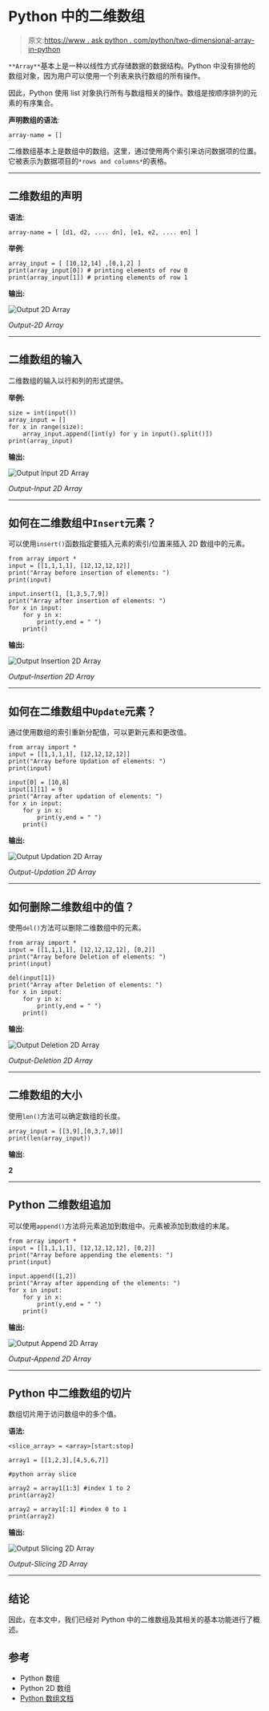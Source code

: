 # Python 中的二维数组

> 原文:[https://www . ask python . com/python/two-dimensional-array-in-python](https://www.askpython.com/python/two-dimensional-array-in-python)

`**Array**`基本上是一种以线性方式存储数据的数据结构。Python 中没有排他的数组对象，因为用户可以使用一个列表来执行数组的所有操作。

因此，Python 使用 list 对象执行所有与数组相关的操作。数组是按顺序排列的元素的有序集合。

**声明数组的语法**:

`array-name = []`

二维数组基本上是数组中的数组。这里，通过使用两个索引来访问数据项的位置。它被表示为数据项目的`*rows and columns*`的表格。

* * *

## 二维数组的声明

**语法**:

`array-name = [ [d1, d2, .... dn], [e1, e2, .... en] ]`

**举例**:

```
array_input = [ [10,12,14] ,[0,1,2] ]
print(array_input[0]) # printing elements of row 0
print(array_input[1]) # printing elements of row 1

```

**输出:**

![Output 2D Array](../Images/e2d2e0abff0cbef869d8774a7a375a8e.png)

*Output-2D Array*

* * *

## 二维数组的输入

二维数组的输入以行和列的形式提供。

**举例:**

```
size = int(input()) 
array_input = []
for x in range(size):
    array_input.append([int(y) for y in input().split()])
print(array_input)

```

**输出:**

![Output Input 2D Array](../Images/99bd3fbae2243b20c6e10cfae197e9a8.png)

*Output-Input 2D Array*

* * *

## 如何在二维数组中`Insert`元素？

可以使用`insert()`函数指定要插入元素的索引/位置来插入 2D 数组中的元素。

```
from array import *
input = [[1,1,1,1], [12,12,12,12]]
print("Array before insertion of elements: ")
print(input)

input.insert(1, [1,3,5,7,9])
print("Array after insertion of elements: ")
for x in input:
    for y in x:
        print(y,end = " ")
    print()

```

**输出:**

![Output Insertion 2D Array](../Images/acbd0ebf1b58b6b22be55a82988ce5b4.png)

*Output-Insertion 2D Array*

* * *

## 如何在二维数组中`Update`元素？

通过使用数组的索引重新分配值，可以更新元素和更改值。

```
from array import *
input = [[1,1,1,1], [12,12,12,12]]
print("Array before Updation of elements: ")
print(input)

input[0] = [10,8]
input[1][1] = 9
print("Array after updation of elements: ")
for x in input:
    for y in x:
        print(y,end = " ")
    print()

```

**输出:**

![Output Updation 2D Array](../Images/c5946dbabf0330bcdf8623258646fb98.png)

*Output-Updation 2D Array*

* * *

## 如何删除二维数组中的值？

使用`del()`方法可以删除二维数组中的元素。

```
from array import *
input = [[1,1,1,1], [12,12,12,12], [0,2]]
print("Array before Deletion of elements: ")
print(input)

del(input[1])
print("Array after Deletion of elements: ")
for x in input:
    for y in x:
        print(y,end = " ")
    print()

```

**输出**:

![Output Deletion 2D Array](../Images/de76b67399d17de387f0ed6bf40ac3cb.png)

*Output-Deletion 2D Array*

* * *

## 二维数组的大小

使用`len()`方法可以确定数组的长度。

```
array_input = [[3,9],[0,3,7,10]]
print(len(array_input))

```

**输出**:

**2**

* * *

## Python 二维数组追加

可以使用`append()`方法将元素追加到数组中。元素被添加到数组的末尾。

```
from array import *
input = [[1,1,1,1], [12,12,12,12], [0,2]]
print("Array before appending the elements: ")
print(input)

input.append([1,2])
print("Array after appending of the elements: ")
for x in input:
    for y in x:
        print(y,end = " ")
    print()

```

**输出:**

![Output Append 2D Array](../Images/465d4db0f387e8a3a099a21437d0c4e8.png)

*Output-Append 2D Array*

* * *

## Python 中二维数组的切片

数组切片用于访问数组中的多个值。

**语法:**

`<slice_array> = <array>[start:stop]`

```
array1 = [[1,2,3],[4,5,6,7]]

#python array slice

array2 = array1[1:3] #index 1 to 2
print(array2)

array2 = array1[:1] #index 0 to 1
print(array2)

```

**输出:**

![Output Slicing 2D Array](../Images/bdeb033771b251ca599667b2a619ad10.png)

*Output-Slicing 2D Array*

* * *

## 结论

因此，在本文中，我们已经对 Python 中的二维数组及其相关的基本功能进行了概述。

## 参考

*   Python 数组
*   Python 2D 数组
*   [Python 数组文档](https://docs.python.org/3.0/library/array.html)